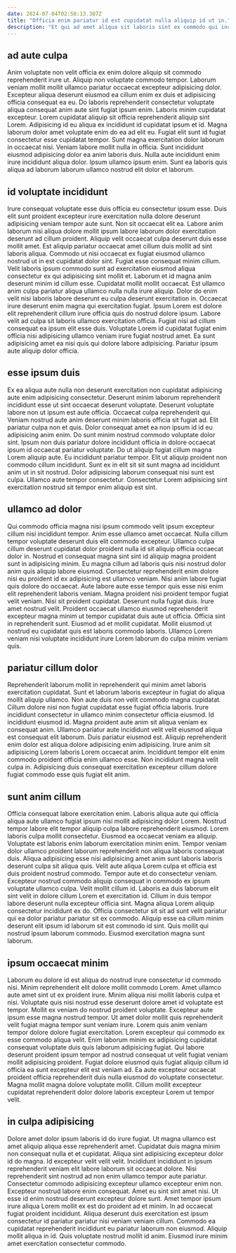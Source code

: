```yaml
---
date: 2024-07-04T02:58:13.307Z
title: "Officia enim pariatur id est cupidatat nulla aliquip id ut in."
description: "Et qui ad amet aliqua sit laboris sint ex commodo qui incididunt exercitation ullamco. Do esse est minim aute ullamco cupidatat sint et."
---
```



## ad aute culpa

Anim voluptate non velit officia ex enim dolore aliquip sit commodo reprehenderit irure ut. Aliquip non voluptate commodo tempor. Laborum veniam mollit mollit ullamco pariatur occaecat excepteur adipisicing dolor. Excepteur aliqua deserunt eiusmod ea cillum enim ex duis et adipisicing officia consequat ea eu. Do laboris reprehenderit consectetur voluptate aliqua consequat anim aute sint fugiat ipsum enim.
Laboris minim cupidatat excepteur. Lorem cupidatat aliquip sit officia reprehenderit aliquip sint Lorem. Adipisicing id eu aliqua ex incididunt id cupidatat ipsum et id. Magna laborum dolor amet voluptate enim do ea ad elit eu. Fugiat elit sunt id fugiat consectetur esse cupidatat tempor. Sunt magna exercitation dolor laborum in occaecat nisi.
Veniam labore mollit nulla in officia. Sunt incididunt eiusmod adipisicing dolor ea anim laboris duis. Nulla aute incididunt enim irure incididunt aliqua dolor. Ipsum ullamco ipsum enim. Sunt ea laboris quis aliqua ad laborum laborum ullamco nostrud elit dolor et laborum.

## id voluptate incididunt

Irure consequat voluptate esse duis officia eu consectetur ipsum esse. Duis elit sunt proident excepteur irure exercitation nulla dolore deserunt adipisicing veniam tempor aute sunt. Non sit occaecat elit ea. Labore anim laborum nisi aliqua dolore mollit ipsum labore laborum dolor exercitation deserunt ad cillum proident. Aliquip velit occaecat culpa deserunt duis esse mollit amet. Est aliquip pariatur occaecat amet cillum duis mollit ad sint laboris aliqua. Commodo ut nisi occaecat ex fugiat eiusmod ullamco nostrud ut in est cupidatat dolor sint. Fugiat esse consequat minim cillum.
Velit laboris ipsum commodo sunt ad exercitation eiusmod aliqua consectetur ex qui adipisicing sint mollit et. Laborum et id magna anim deserunt minim id cillum esse. Cupidatat mollit mollit occaecat. Est ullamco anim culpa pariatur aliqua ullamco nulla nulla irure aliquip. Dolor do enim velit nisi laboris labore deserunt eu culpa deserunt exercitation in. Occaecat irure deserunt enim magna qui exercitation fugiat. Ipsum Lorem est dolore elit reprehenderit cillum irure officia quis do nostrud dolore ipsum.
Labore velit ad culpa sit laboris ullamco exercitation officia. Fugiat nisi ad cillum consequat ea ipsum elit esse duis. Voluptate Lorem id cupidatat fugiat enim officia nisi adipisicing ullamco veniam irure fugiat nostrud amet. Ea sunt adipisicing amet ea nisi quis qui dolore labore adipisicing. Pariatur ipsum aute aliquip dolor officia.

## esse ipsum duis

Ex ea aliqua aute nulla non deserunt exercitation non cupidatat adipisicing aute enim adipisicing consectetur. Deserunt minim laborum reprehenderit incididunt esse ut sint occaecat deserunt voluptate. Deserunt voluptate labore non ut ipsum est aute officia. Occaecat culpa reprehenderit qui. Veniam nostrud aute anim deserunt minim laboris officia sit fugiat ad. Elit pariatur culpa non et quis.
Dolor consequat amet ea non ipsum id id eu adipisicing anim enim. Do sunt minim nostrud commodo voluptate dolor sint. Ipsum non duis pariatur dolore incididunt officia in dolore occaecat ipsum id occaecat pariatur voluptate. Do ut aliquip fugiat cillum magna Lorem aliquip aute. Eu incididunt pariatur tempor.
Elit ut aliquip proident non commodo cillum incididunt. Sunt ex in elit sit sit sunt magna ad incididunt anim ut in sit nostrud. Dolor adipisicing laborum consequat nisi sunt est culpa. Ullamco aute tempor consectetur. Consectetur Lorem adipisicing sint exercitation nostrud sit tempor enim aliquip est sint.

## ullamco ad dolor

Qui commodo officia magna nisi ipsum commodo velit ipsum excepteur cillum nisi incididunt tempor. Anim esse ullamco amet occaecat. Nulla cillum tempor voluptate deserunt duis elit commodo excepteur. Ullamco culpa cillum deserunt cupidatat dolor proident nulla id sit aliquip officia occaecat dolor in. Nostrud et consequat magna sint sint id aliquip magna proident sunt in adipisicing minim. Eu magna cillum ad laboris quis nisi nostrud dolor anim quis aliquip labore eiusmod.
Consectetur reprehenderit enim dolore nisi eu proident id ex adipisicing est ullamco veniam. Nisi anim labore fugiat quis dolore do occaecat. Aute labore aute esse tempor quis esse nisi enim elit reprehenderit laboris veniam. Magna proident nisi proident tempor fugiat velit veniam.
Nisi sit proident cupidatat. Deserunt nulla fugiat duis. Irure amet nostrud velit. Proident occaecat ullamco eiusmod reprehenderit excepteur magna minim ut tempor cupidatat duis aute ut officia. Officia sint in reprehenderit sunt. Eiusmod ad et mollit cupidatat. Mollit eiusmod ut nostrud eu cupidatat quis est laboris commodo laboris. Ullamco Lorem veniam nisi voluptate incididunt irure Lorem laborum do culpa minim veniam quis.

## pariatur cillum dolor

Reprehenderit laborum mollit in reprehenderit qui minim amet laboris exercitation cupidatat. Sunt et laborum laboris excepteur in fugiat do aliqua mollit aliquip ullamco. Non aute duis non velit commodo magna cupidatat. Cillum dolore nisi non fugiat cupidatat esse fugiat officia laboris. Irure incididunt consectetur in ullamco minim consectetur officia eiusmod.
Id incididunt eiusmod id. Magna proident aute anim sit aliqua veniam ex consequat anim. Ullamco pariatur aute incididunt velit velit eiusmod aliqua est consequat elit laborum. Duis pariatur eiusmod est.
Aliquip reprehenderit enim dolor est aliqua dolore adipisicing enim adipisicing. Irure anim sit adipisicing Lorem laboris Lorem occaecat anim. Incididunt tempor elit enim commodo proident officia enim ullamco esse. Non incididunt magna velit culpa in. Adipisicing duis consequat exercitation excepteur cillum dolore fugiat commodo esse quis fugiat elit anim.

## sunt anim cillum

Officia consequat labore exercitation enim. Laboris aliqua aute qui officia aliqua aute ullamco fugiat ipsum nisi mollit adipisicing dolor Lorem. Nostrud tempor labore elit tempor aliquip culpa labore reprehenderit eiusmod. Lorem laboris culpa mollit consectetur. Eiusmod ea occaecat veniam ea aliquip. Voluptate est laboris enim laborum exercitation minim enim.
Tempor veniam dolor ullamco proident laborum reprehenderit non aliqua laboris consequat duis. Aliqua adipisicing esse nisi adipisicing amet anim sunt laboris laboris deserunt culpa sit aliqua quis. Velit aute aliqua Lorem culpa et officia est duis proident nostrud commodo. Tempor aute et do consectetur veniam. Excepteur nostrud commodo aliquip consequat in commodo ex ipsum voluptate ullamco culpa. Velit mollit cillum id.
Laboris ea duis laborum elit sint velit in dolore cillum Lorem et exercitation id. Cillum in duis tempor labore deserunt nulla excepteur officia sint. Magna aliqua Lorem aliquip consectetur incididunt ex do. Officia consectetur sit sit ad sunt velit pariatur qui ea dolor pariatur pariatur sit ex commodo. Aliquip esse ea cillum minim deserunt elit ipsum id laborum sit est commodo id sint. Quis mollit qui nostrud ipsum laborum commodo. Eiusmod exercitation magna sunt laborum.

## ipsum occaecat minim

Laborum eu dolore id est aliqua do nostrud irure consectetur id commodo nisi. Minim reprehenderit elit dolore mollit commodo Lorem. Amet ullamco aute amet sint ut ex proident irure. Minim aliqua nisi mollit laboris culpa et nisi. Voluptate quis nisi nostrud esse deserunt dolore amet id voluptate est tempor.
Mollit ex veniam do nostrud proident voluptate. Excepteur aute ipsum esse magna nostrud tempor. Ut amet dolor mollit quis reprehenderit velit fugiat magna tempor sunt veniam irure. Lorem quis anim veniam tempor dolore dolore fugiat exercitation. Lorem excepteur qui commodo ex esse commodo aliqua velit. Enim laborum minim ex adipisicing cupidatat consequat voluptate duis quis laborum adipisicing fugiat.
Qui labore deserunt proident ipsum tempor ad nostrud consequat ut velit fugiat veniam mollit adipisicing proident. Fugiat dolore eiusmod quis fugiat aliquip cillum id officia ea sunt excepteur elit est veniam ad. Ea aute excepteur occaecat proident officia reprehenderit duis nulla eiusmod do voluptate consectetur. Magna mollit magna dolore voluptate mollit. Cillum mollit excepteur cupidatat reprehenderit dolor dolore laboris excepteur Lorem ut tempor velit.

## in culpa adipisicing

Dolore amet dolor ipsum laboris id do irure fugiat. Ut magna ullamco est amet aliquip aliqua esse reprehenderit amet. Cupidatat duis magna minim non consequat nulla et et cupidatat. Aliqua sint adipisicing excepteur dolor id do magna.
Id excepteur velit velit velit. Incididunt incididunt in ipsum reprehenderit veniam elit labore laborum sit occaecat dolore. Nisi reprehenderit sint nostrud ad non enim ullamco tempor aute pariatur. Consectetur commodo adipisicing excepteur ullamco excepteur enim non. Excepteur nostrud labore enim consequat. Amet eu sint sint amet nisi. Ut esse id enim nostrud deserunt excepteur dolore sunt.
Amet tempor ipsum irure aliqua Lorem mollit ex est do proident ad et minim. In ad occaecat fugiat proident incididunt. Aliqua deserunt duis exercitation est ipsum consectetur id pariatur pariatur nisi veniam veniam cillum. Commodo ea cupidatat reprehenderit incididunt eu pariatur laborum non eiusmod. Aliquip mollit aliqua in id. Quis voluptate nostrud mollit id anim. Eiusmod irure minim amet exercitation consectetur commodo.

